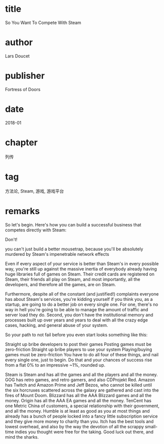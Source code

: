 # title
So You Want To Compete With Steam

# author
Lars Doucet

# publisher
Fortress of Doors

# date
2018-01

# chapter
列传

# tag
方法论, Steam, 游戏, 游戏平台

# remarks
So let's begin. Here's how you can build a successful business that competes directly with Steam:

Don't!

you can't just build a better mousetrap, because you'll be absolutely murdered by Steam's impenetrable network effects

Even if every aspect of your service is better than Steam's in every possible way, you're still up against the massive inertia of everybody already having huge libraries full of games on Steam. Their credit cards are registered on Steam, their friends all play on Steam, and most importantly, all the developers, and therefore all the games, are on Steam.

Furthermore, despite all of the constant (and justified!) complaints everyone has about Steam's services, you're kidding yourself if you think you, as a startup, are going to do a better job on every single one. For one, there's no way in hell you're going to be able to manage the amount of traffic and server load they do. Second, you don't have the institutional memory and processes built up over years and years to deal with all the crazy edge cases, hacking, and general abuse of your system.

So your path to not fail before you even start looks something like this:

Straight up bribe developers to post their games
Posting games must be zero-friction
Straight up bribe players to use your system
Playing/buying games must be zero-friction
You have to do all four of these things, and nail every single one, just to begin. Do that and your chances of success rise from a flat 0% to an impressive ~1%, rounded up.

Steam is Steam and has all the games and all the players and all the money.
GOG has retro games, and retro gamers, and also CDProjekt Red.
Amazon has Twitch and Amazon Prime and Jeff Bezos, who cannot be killed until the six horcruxes scattered across the galaxy are gathered and cast into the fires of Mount Doom.
Blizzard has all the AAA Blizzard games and all the money.
Origin has all the AAA EA games and all the money.
TenCent has one Metric China of customers, a special relationship with their government, and all the money.
Humble is at least as good as you at most things and already has a bunch of people locked into a fancy little subscription service and they give more money to charity than you.
Itch has the best tools and lowest overhead, and also by the way the devotion of all the scrappy small-time indies you thought were free for the taking.
Good luck out there, and mind the sharks.
